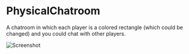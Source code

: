 PhysicalChatroom
================

A chatroom in which each player is a colored rectangle (which could be changed) and you could chat with other players.

![Screenshot](http://puu.sh/42QJr.jpg)
